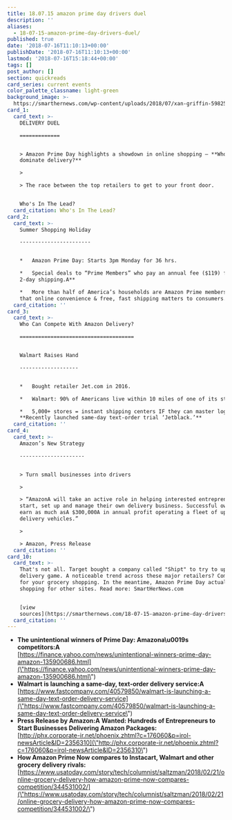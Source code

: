 ```yaml
---
title: 18.07.15 amazon prime day drivers duel
description: ''
aliases:
  - 18-07-15-amazon-prime-day-drivers-duel/
published: true
date: '2018-07-16T11:10:13+00:00'
publishDate: '2018-07-16T11:10:13+00:00'
lastmod: '2018-07-16T15:18:44+00:00'
tags: []
post_author: []
section: quickreads
card_series: current events
color_palette_classname: light-green
background_image: >-
  https://smarthernews.com/wp-content/uploads/2018/07/xan-griffin-598255-unsplash-scaled.jpg
card_1:
  card_text: >-
    DELIVERY DUEL

    =============


    > Amazon Prime Day highlights a showdown in online shopping – **Who will
    dominate delivery?**

    > 

    > The race between the top retailers to get to your front door.


    Who's In The Lead?
  card_citation: Who's In The Lead?
card_2:
  card_text: >-
    Summer Shopping Holiday

    -----------------------


    *   Amazon Prime Day: Starts 3pm Monday for 36 hrs.

    *   Special deals to “Prime Members” who pay an annual fee ($119) for **free
    2-day shipping.A**

    *   More than half of America’s households are Amazon Prime members – proof
    that online convenience & free, fast shipping matters to consumers.
  card_citation: ''
card_3:
  card_text: >-
    Who Can Compete With Amazon Delivery?

    =====================================


    Walmart Raises Hand

    -------------------


    *   Bought retailer Jet.com in 2016.

    *   Walmart: 90% of Americans live within 10 miles of one of its stores.

    *   5,000+ stores = instant shipping centers IF they can master logistics.
    **Recently launched same-day text-order trial ‘Jetblack.’**
  card_citation: ''
card_4:
  card_text: >-
    Amazon’s New Strategy

    ---------------------


    > Turn small businesses into drivers

    > 

    > “AmazonA will take an active role in helping interested entrepreneurs
    start, set up and manage their own delivery business. Successful owners can
    earn as much asA $300,000A in annual profit operating a fleet of up to 40
    delivery vehicles.”

    > 

    > Amazon, Press Release
  card_citation: ''
card_10:
  card_text: >-
    That's not all. Target bought a company called "Shipt" to try to up its
    delivery game. A noticeable trend across these major retailers? Competition
    for your grocery shopping. In the meantime, Amazon Prime Day actually lifts
    shopping for other sites. Read more: SmartHerNews.com


    [view
    sources](https://smarthernews.com/18-07-15-amazon-prime-day-drivers-duel/)
  card_citation: ''
---
```

*   ****The unintentional winners of Prime Day: Amazona\\u0019s competitors:A****  
    [https://finance.yahoo.com/news/unintentional-winners-prime-day-amazon-135900686.html](\"https://finance.yahoo.com/news/unintentional-winners-prime-day-amazon-135900686.html\")
*   **Walmart is launching a same-day, text-order delivery service:A**  
    [https://www.fastcompany.com/40579850/walmart-is-launching-a-same-day-text-order-delivery-service](\"https://www.fastcompany.com/40579850/walmart-is-launching-a-same-day-text-order-delivery-service\")
*   **Press Release by Amazon:A** **Wanted: Hundreds of Entrepreneurs to Start Businesses Delivering Amazon Packages:**  
    [http://phx.corporate-ir.net/phoenix.zhtml?c=176060&p=irol-newsArticle&ID=2356310](\"http://phx.corporate-ir.net/phoenix.zhtml?c=176060&p=irol-newsArticle&ID=2356310\")
*   **How Amazon Prime Now compares to Instacart, Walmart and other grocery delivery rivals:**  
    [https://www.usatoday.com/story/tech/columnist/saltzman/2018/02/21/online-grocery-delivery-how-amazon-prime-now-compares-competition/344531002/](\"https://www.usatoday.com/story/tech/columnist/saltzman/2018/02/21/online-grocery-delivery-how-amazon-prime-now-compares-competition/344531002/\")